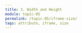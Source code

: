 ```yaml
---
title: 3. Width and Height
module: topic-05
permalink: /topic-05/iframe-size/
tags: attribute, iframe, size
---
```


<div class="divider-heading"></div>
